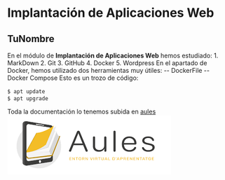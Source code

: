 # Implantación de Aplicaciones Web
## TuNombre

En el módulo de **Implantación de Aplicaciones Web** hemos estudiado:
    1. MarkDown
    2. Git
    3. GitHub
    4. Docker
    5. Wordpress
En el apartado de Docker, hemos utilizado dos herramientas muy útiles:
-- DockerFile
-- Docker Compose
Esto es un trozo de código:
```
$ apt update 
$ apt upgrade
```

Toda la documentación lo tenemos subida en [aules](https://aules.edu.gva.es)
![alt text](indice1.png)